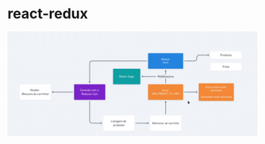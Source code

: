 # react-redux

<img alt="imagem" src="https://github.com/herbertdesousa/react-redux/blob/master/assets/arquiteturaredux.png?raw=true" />
